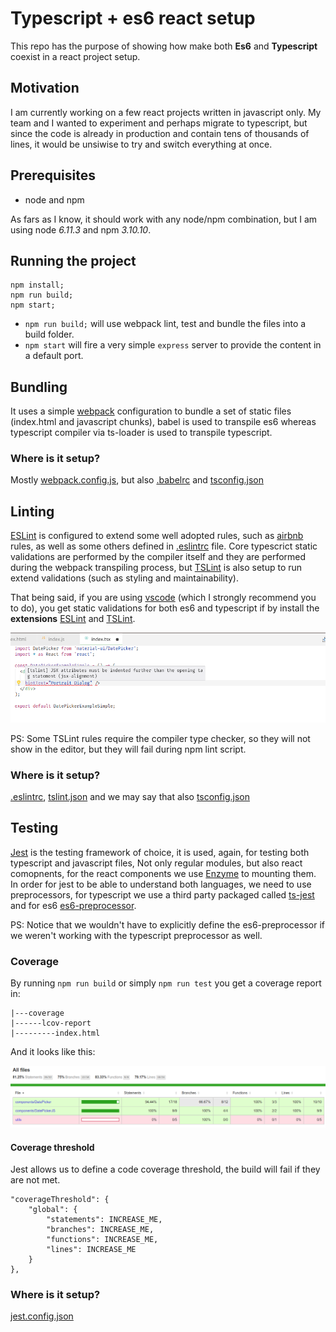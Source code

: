 # Typescript + es6 react setup
This repo has the purpose of showing how make both **Es6** and **Typescript** coexist in a react project setup.

## Motivation
I am currently working on a few react projects written in javascript only. My team and I wanted to experiment and 
perhaps migrate to typescript, but since the code is already in production and contain tens of thousands of lines, it
would be unsiwise to try and switch everything at once.

## Prerequisites
* node and npm

As fars as I know, it should work with any node/npm combination, but I am using node *6.11.3* and npm *3.10.10*. 

## Running the project
```
npm install;
npm run build;
npm start;
```

* `npm run build;` will use webpack lint, test and bundle the files into a build folder.
* `npm start` will fire a very simple `express` server to provide the content in a default port.

## Bundling
It uses a simple [webpack](https://webpack.js.org/) configuration to bundle a set of static files (index.html and javascript chunks), babel is used to transpile es6 whereas
typescript compiler via ts-loader is used to transpile typescript.

### Where is it setup?
Mostly [webpack.config.js](https://github.com/phillipemoreira/react-with-ts-and-js/blob/master/webpack.config.js), but also [.babelrc](https://github.com/phillipemoreira/react-with-ts-and-js/blob/master/.babelrc) and [tsconfig.json](https://github.com/phillipemoreira/react-with-ts-and-js/blob/master/tsconfig.json)

## Linting
[ESLint](https://www.npmjs.com/package/eslint) is configured to extend some well adopted rules, such as [airbnb](https://github.com/airbnb/javascript) rules, as well as some
others defined in [.eslintrc](https://github.com/phillipemoreira/react-with-ts-and-js/blob/master/.eslintrc) file. Core typescrict static validations are performed by the compiler itself and they are performed during the webpack transpiling process, but [TSLint](https://www.npmjs.com/package/tslint) is also setup to run extend validations (such as styling and maintainability).

That being said, if you are using [vscode](https://code.visualstudio.com/) (which I strongly recommend you to do), you get static validations for both es6 and typescript if by install the **extensions** [ESLint](https://github.com/Microsoft/vscode-eslint) and [TSLint](https://github.com/Microsoft/vscode-tslint).

![Linting](documentation/tslint.png)

PS: Some TSLint rules require the compiler type checker, so they will not show in the editor, but they will fail during npm lint script.

### Where is it setup?
[.eslintrc](https://github.com/phillipemoreira/react-with-ts-and-js/blob/master/.eslintrc), [tslint.json](https://github.com/phillipemoreira/react-with-ts-and-js/blob/master/tslint.json) and we may say that also [tsconfig.json](https://github.com/phillipemoreira/react-with-ts-and-js/blob/master/tsconfig.json)

## Testing
[Jest](https://facebook.github.io/jest/) is the testing framework of choice, it is used, again, for testing both typescript and javascript files, Not only regular modules, but also react comopnents, for the react components we use [Enzyme](https://github.com/airbnb/enzyme) to mounting them. In order for jest to be able to understand both languages, we need to use preprocessors, for typescript we use
a third party packaged called [ts-jest](https://github.com/kulshekhar/ts-jest) and for es6 [es6-preprocessor](https://github.com/phillipemoreira/react-with-ts-and-js/blob/master/es6-preprocessor.js).

PS: Notice that we wouldn't have to explicitly define the es6-preprocessor if we weren't working with the typescript preprocessor as well.

### Coverage
By running `npm run build` or simply `npm run test` you get a coverage report in:

```
|---coverage
|------lcov-report
|---------index.html
```

And it looks like this:

![Coverage report](documentation/coverage.png)

#### Coverage threshold
Jest allows us to define a code coverage threshold, the build will fail if they are not met.

```
"coverageThreshold": {
    "global": {
        "statements": INCREASE_ME,
        "branches": INCREASE_ME,
        "functions": INCREASE_ME,
        "lines": INCREASE_ME
    }
},
```

### Where is it setup?
[jest.config.json](https://github.com/phillipemoreira/react-with-ts-and-js/blob/master/jest.config.json)
